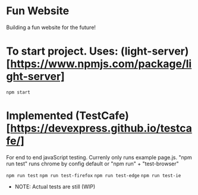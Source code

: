 # Fun Website 
Building a fun website for the future!

# To start project. Uses: (light-server)[https://www.npmjs.com/package/light-server]
`npm start`

# Implemented (TestCafe)[https://devexpress.github.io/testcafe/]
For end to end javaScript testing. Currenly only runs example page.js.
"npm run test" runs chrome by config default or "npm run" + "test-browser" 

`npm run test`
`npm run test-firefox`
`npm run test-edge`
`npm run test-ie`

- NOTE: Actual tests are still (WIP)

